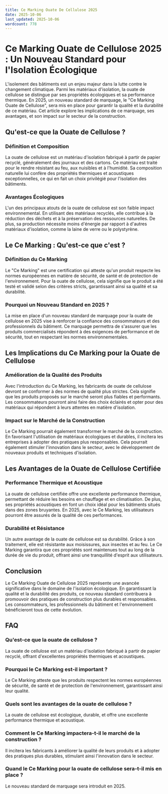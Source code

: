 ```yaml
---
title: Ce Marking Ouate De Cellulose 2025
date: 2025-10-06
last_updated: 2025-10-06
wordcount: 778
---
```


# Ce Marking Ouate de Cellulose 2025 : Un Nouveau Standard pour l'Isolation Écologique

L'isolement des bâtiments est un enjeu majeur dans la lutte contre le changement climatique. Parmi les matériaux d'isolation, la ouate de cellulose se distingue par ses propriétés écologiques et sa performance thermique. En 2025, un nouveau standard de marquage, le "Ce Marking Ouate de Cellulose", sera mis en place pour garantir la qualité et la durabilité de ce matériau. Cet article explore les implications de ce marquage, ses avantages, et son impact sur le secteur de la construction.

## Qu'est-ce que la Ouate de Cellulose ?

### Définition et Composition

La ouate de cellulose est un matériau d'isolation fabriqué à partir de papier recyclé, généralement des journaux et des cartons. Ce matériau est traité pour le rendre résistant au feu, aux nuisibles et à l'humidité. Sa composition naturelle lui confère des propriétés thermiques et acoustiques exceptionnelles, ce qui en fait un choix privilégié pour l'isolation des bâtiments.

### Avantages Écologiques

L'un des principaux atouts de la ouate de cellulose est son faible impact environnemental. En utilisant des matériaux recyclés, elle contribue à la réduction des déchets et à la préservation des ressources naturelles. De plus, sa production nécessite moins d'énergie par rapport à d'autres matériaux d'isolation, comme la laine de verre ou le polystyrène.

## Le Ce Marking : Qu'est-ce que c'est ?

### Définition du Ce Marking

Le "Ce Marking" est une certification qui atteste qu'un produit respecte les normes européennes en matière de sécurité, de santé et de protection de l'environnement. Pour la ouate de cellulose, cela signifie que le produit a été testé et validé selon des critères stricts, garantissant ainsi sa qualité et sa durabilité.

### Pourquoi un Nouveau Standard en 2025 ?

La mise en place d'un nouveau standard de marquage pour la ouate de cellulose en 2025 vise à renforcer la confiance des consommateurs et des professionnels du bâtiment. Ce marquage permettra de s'assurer que les produits commercialisés répondent à des exigences de performance et de sécurité, tout en respectant les normes environnementales.

## Les Implications du Ce Marking pour la Ouate de Cellulose

### Amélioration de la Qualité des Produits

Avec l'introduction du Ce Marking, les fabricants de ouate de cellulose devront se conformer à des normes de qualité plus strictes. Cela signifie que les produits proposés sur le marché seront plus fiables et performants. Les consommateurs pourront ainsi faire des choix éclairés et opter pour des matériaux qui répondent à leurs attentes en matière d'isolation.

### Impact sur le Marché de la Construction

Le Ce Marking pourrait également transformer le marché de la construction. En favorisant l'utilisation de matériaux écologiques et durables, il incitera les entreprises à adopter des pratiques plus responsables. Cela pourrait également stimuler l'innovation dans le secteur, avec le développement de nouveaux produits et techniques d'isolation.

## Les Avantages de la Ouate de Cellulose Certifiée

### Performance Thermique et Acoustique

La ouate de cellulose certifiée offre une excellente performance thermique, permettant de réduire les besoins en chauffage et en climatisation. De plus, ses propriétés acoustiques en font un choix idéal pour les bâtiments situés dans des zones bruyantes. En 2025, avec le Ce Marking, les utilisateurs pourront être assurés de la qualité de ces performances.

### Durabilité et Résistance

Un autre avantage de la ouate de cellulose est sa durabilité. Grâce à son traitement, elle est résistante aux moisissures, aux insectes et au feu. Le Ce Marking garantira que ces propriétés sont maintenues tout au long de la durée de vie du produit, offrant ainsi une tranquillité d'esprit aux utilisateurs.

## Conclusion

Le Ce Marking Ouate de Cellulose 2025 représente une avancée significative dans le domaine de l'isolation écologique. En garantissant la qualité et la durabilité des produits, ce nouveau standard contribuera à promouvoir des pratiques de construction plus durables et responsables. Les consommateurs, les professionnels du bâtiment et l'environnement bénéficieront tous de cette évolution.

## FAQ

### Qu'est-ce que la ouate de cellulose ?

La ouate de cellulose est un matériau d'isolation fabriqué à partir de papier recyclé, offrant d'excellentes propriétés thermiques et acoustiques.

### Pourquoi le Ce Marking est-il important ?

Le Ce Marking atteste que les produits respectent les normes européennes de sécurité, de santé et de protection de l'environnement, garantissant ainsi leur qualité.

### Quels sont les avantages de la ouate de cellulose ?

La ouate de cellulose est écologique, durable, et offre une excellente performance thermique et acoustique.

### Comment le Ce Marking impactera-t-il le marché de la construction ?

Il incitera les fabricants à améliorer la qualité de leurs produits et à adopter des pratiques plus durables, stimulant ainsi l'innovation dans le secteur.

### Quand le Ce Marking pour la ouate de cellulose sera-t-il mis en place ?

Le nouveau standard de marquage sera introduit en 2025.
